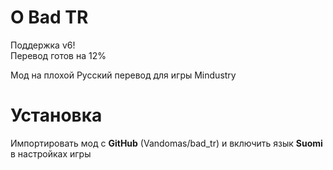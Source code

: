 # О Bad TR
Поддержка v6!  
Перевод готов на 12%  
  
Мод на плохой Русский перевод для игры Mindustry

# Установка
Импортировать мод с **GitHub** (Vandomas/bad_tr) и включить язык **Suomi** в настройках игры
